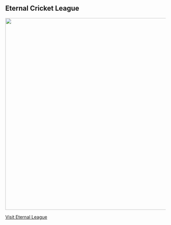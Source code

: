 ## Eternal Cricket League

<img src="https://github.com/user-attachments/assets/5899967b-4f5b-48cf-a9ef-ed1f7963f200" style="width: 600px; height: auto;" />

[Visit Eternal League](https://sites.google.com/view/eternalleague/home)

